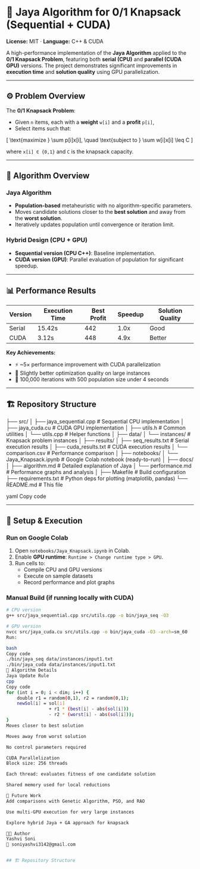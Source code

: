 # 🧮 Jaya Algorithm for 0/1 Knapsack (Sequential + CUDA)  
**License:** MIT · **Language:** C++ & CUDA  

A high-performance implementation of the **Jaya Algorithm** applied to the **0/1 Knapsack Problem**, featuring both **serial (CPU)** and **parallel (CUDA GPU)** versions. The project demonstrates significant improvements in **execution time** and **solution quality** using GPU parallelization.  

---

## ⚙️ Problem Overview  

The **0/1 Knapsack Problem**:  
- Given `n` items, each with a **weight** `w[i]` and a **profit** `p[i]`,  
- Select items such that:  

\[
\text{maximize } \sum p[i]x[i], \quad \text{subject to } \sum w[i]x[i] \leq C
\]  

where `x[i] ∈ {0,1}` and `C` is the knapsack capacity.  

---

## 🧠 Algorithm Overview  

### Jaya Algorithm  
- **Population-based** metaheuristic with no algorithm-specific parameters.  
- Moves candidate solutions closer to the **best solution** and away from the **worst solution**.  
- Iteratively updates population until convergence or iteration limit.  

### Hybrid Design (CPU + GPU)  
- **Sequential version (CPU C++)**: Baseline implementation.  
- **CUDA version (GPU)**: Parallel evaluation of population for significant speedup.  

---

## 📊 Performance Results  

| Version   | Execution Time | Best Profit | Speedup | Solution Quality |
|-----------|----------------|-------------|---------|------------------|
| Serial    | 15.42s         | 442         | 1.0x    | Good             |
| CUDA      | 3.12s          | 448         | 4.9x    | Better           |

**Key Achievements:**  
- ⚡ ~5× performance improvement with CUDA parallelization  
- 🎯 Slightly better optimization quality on large instances  
- 🔄 100,000 iterations with 500 population size under 4 seconds  

---
## 🏗️ Repository Structure  

├── src/
│ ├── jaya_sequential.cpp # Sequential CPU implementation
│ ├── jaya_cuda.cu # CUDA GPU implementation
│ ├── utils.h # Common utilities
│ └── utils.cpp # Helper functions
│
├── data/
│ └── instances/ # Knapsack problem instances
│
├── results/
│ ├── seq_results.txt # Serial execution results
│ ├── cuda_results.txt # CUDA execution results
│ └── comparison.csv # Performance comparison
│
├── notebooks/
│ └── Jaya_Knapsack.ipynb # Google Colab notebook (ready-to-run)
│
├── docs/
│ ├── algorithm.md # Detailed explanation of Jaya
│ └── performance.md # Performance graphs and analysis
│
├── Makefile # Build configuration
├── requirements.txt # Python deps for plotting (matplotlib, pandas)
└── README.md # This file

yaml
Copy code

---

## 🚀 Setup & Execution  

### Run on Google Colab  
1. Open `notebooks/Jaya_Knapsack.ipynb` in Colab.  
2. Enable **GPU runtime**: `Runtime > Change runtime type > GPU`.  
3. Run cells to:  
   - Compile CPU and GPU versions  
   - Execute on sample datasets  
   - Record performance and plot graphs  

### Manual Build (if running locally with CUDA)  

```bash
# CPU version
g++ src/jaya_sequential.cpp src/utils.cpp -o bin/jaya_seq -O3

# GPU version
nvcc src/jaya_cuda.cu src/utils.cpp -o bin/jaya_cuda -O3 -arch=sm_60
Run:

bash
Copy code
./bin/jaya_seq data/instances/input1.txt
./bin/jaya_cuda data/instances/input1.txt
🔬 Algorithm Details
Jaya Update Rule
cpp
Copy code
for (int i = 0; i < dim; i++) {
    double r1 = random(0,1), r2 = random(0,1);
    newSol[i] = sol[i] 
                + r1 * (best[i] - abs(sol[i])) 
                - r2 * (worst[i] - abs(sol[i]));
}
Moves closer to best solution

Moves away from worst solution

No control parameters required

CUDA Parallelization
Block size: 256 threads

Each thread: evaluates fitness of one candidate solution

Shared memory used for local reductions

📌 Future Work
Add comparisons with Genetic Algorithm, PSO, and RAO

Use multi-GPU execution for very large instances

Explore hybrid Jaya + GA approach for knapsack

👨‍💻 Author
Yashvi Soni
📧 soniyashvi3142@gmail.com


## 🏗️ Repository Structure  

